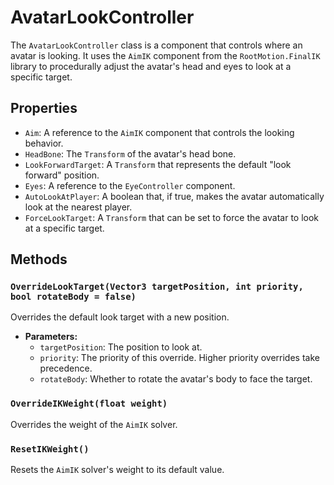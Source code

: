# AvatarLookController

The `AvatarLookController` class is a component that controls where an avatar is looking. It uses the `AimIK` component from the `RootMotion.FinalIK` library to procedurally adjust the avatar's head and eyes to look at a specific target.

## Properties

-   `Aim`: A reference to the `AimIK` component that controls the looking behavior.
-   `HeadBone`: The `Transform` of the avatar's head bone.
-   `LookForwardTarget`: A `Transform` that represents the default "look forward" position.
-   `Eyes`: A reference to the `EyeController` component.
-   `AutoLookAtPlayer`: A boolean that, if true, makes the avatar automatically look at the nearest player.
-   `ForceLookTarget`: A `Transform` that can be set to force the avatar to look at a specific target.

## Methods

### `OverrideLookTarget(Vector3 targetPosition, int priority, bool rotateBody = false)`

Overrides the default look target with a new position.

-   **Parameters:**
    -   `targetPosition`: The position to look at.
    -   `priority`: The priority of this override. Higher priority overrides take precedence.
    -   `rotateBody`: Whether to rotate the avatar's body to face the target.

### `OverrideIKWeight(float weight)`

Overrides the weight of the `AimIK` solver.

### `ResetIKWeight()`

Resets the `AimIK` solver's weight to its default value.
